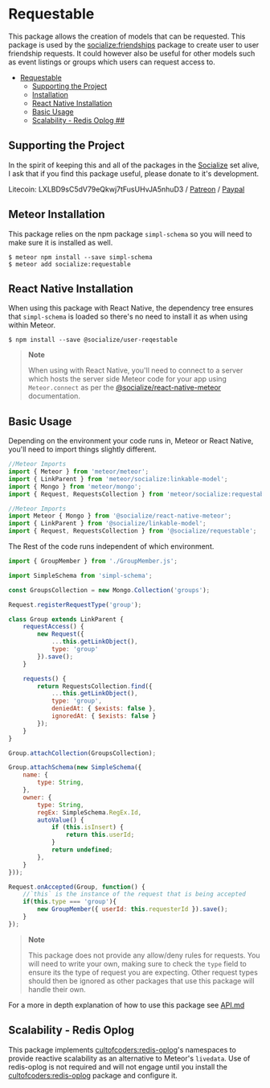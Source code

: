 # Requestable

This package allows the creation of models that can be requested. This package is used by the [socialize:friendships][friendships] package to create user to user friendship requests. It could however also be useful for other models such as event listings or groups which users can request access to.

<!-- TOC START min:1 max:3 link:true update:true -->
- [Requestable](#requestable)
  - [Supporting the Project](#supporting-the-project)
  - [Installation](#installation)
  - [React Native Installation](#react-native-installation)
  - [Basic Usage](#basic-usage)
  - [Scalability - Redis Oplog ##](#scalability---redis-oplog-)

<!-- TOC END -->

## Supporting the Project
In the spirit of keeping this and all of the packages in the [Socialize][socialize] set alive, I ask that if you find this package useful, please donate to it's development.

Litecoin: LXLBD9sC5dV79eQkwj7tFusUHvJA5nhuD3 / [Patreon](https://www.patreon.com/user?u=4866588) / [Paypal](https://www.paypal.me/copleykj)

## Meteor Installation

This package relies on the npm package `simpl-schema` so you will need to make sure it is installed as well.

```shell
$ meteor npm install --save simpl-schema
$ meteor add socialize:requestable
```

## React Native Installation

When using this package with React Native, the dependency tree ensures that `simpl-schema` is loaded so there's no need to install it as when using within Meteor.

```shell
$ npm install --save @socialize/user-reqestable
```
> **Note**
>
>  When using with React Native, you'll need to connect to a server which hosts the server side Meteor code for your app using `Meteor.connect` as per the [@socialize/react-native-meteor](https://www.npmjs.com/package/@socialize/react-native-meteor#example-usage) documentation.

## Basic Usage

Depending on the environment your code runs in, Meteor or React Native, you'll need to import things slightly different.

```javascript
//Meteor Imports
import { Meteor } from 'meteor/meteor';
import { LinkParent } from 'meteor/socialize:linkable-model';
import { Mongo } from 'meteor/mongo';
import { Request, RequestsCollection } from 'meteor/socialize:requestable';
```

```javascript
//Meteor Imports
import Meteor { Mongo } from '@socialize/react-native-meteor';
import { LinkParent } from '@socialize/linkable-model';
import { Request, RequestsCollection } from '@socialize/requestable';
```

The Rest of the code runs independent of which environment.

```javascript
import { GroupMember } from './GroupMember.js';

import SimpleSchema from 'simpl-schema';

const GroupsCollection = new Mongo.Collection('groups');

Request.registerRequestType('group');

class Group extends LinkParent {
    requestAccess() {
        new Request({
            ...this.getLinkObject(),
            type: 'group'
        }).save();
    }

    requests() {
        return RequestsCollection.find({
            ...this.getLinkObject(),
            type: 'group',
            deniedAt: { $exists: false },
            ignoredAt: { $exists: false }
        });
    }
}

Group.attachCollection(GroupsCollection);

Group.attachSchema(new SimpleSchema({
    name: {
        type: String,
    },
    owner: {
        type: String,
        regEx: SimpleSchema.RegEx.Id,
        autoValue() {
            if (this.isInsert) {
                return this.userId;
            }
            return undefined;
        },
    }
}));

Request.onAccepted(Group, function() {
    //`this` is the instance of the request that is being accepted
    if(this.type === 'group'){
        new GroupMember({ userId: this.requesterId }).save();
    }
});
```

> **Note**
>
> This package does not provide any allow/deny rules for requests. You will need to write your own, making sure to check the `type` field to ensure its the type of request you are expecting. Other request types should then be ignored as other packages that use this package will handle their own.

For a more in depth explanation of how to use this package see [API.md](api)

## Scalability - Redis Oplog ##

This package implements [cultofcoders:redis-oplog][redis-oplog]'s namespaces to provide reactive scalability as an alternative to Meteor's `livedata`. Use of redis-oplog is not required and will not engage until you install the [cultofcoders:redis-oplog][redis-oplog] package and configure it.


[friendships]: https://atmospherejs.com/socialize/friendships
[socialize]: https://atmospherejs.com/socialize
[redis-oplog]:https://github.com/cultofcoders/redis-oplog
[api]: https://github.com/copleykj/socialize-requestable/blob/master/API.md
